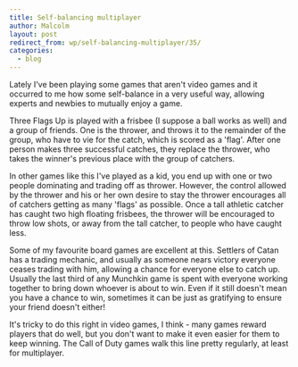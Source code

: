```yaml
---
title: Self-balancing multiplayer
author: Malcolm
layout: post
redirect_from: wp/self-balancing-multiplayer/35/
categories:
  - blog
---
```

Lately I've been playing some games that aren't video games and it occurred to me how some self-balance in a very useful way, allowing experts and newbies to mutually enjoy a game.

Three Flags Up is played with a frisbee (I suppose a ball works as well) and a group of friends. One is the thrower, and throws it to the remainder of the group, who have to vie for the catch, which is scored as a 'flag'. After one person makes three successful catches, they replace the thrower, who takes the winner's previous place with the group of catchers.

In other games like this I've played as a kid, you end up with one or two people dominating and trading off as thrower. However, the control allowed by the thrower and his or her own desire to stay the thrower encourages all of catchers getting as many 'flags' as possible. Once a tall athletic catcher has caught two high floating frisbees, the thrower will be encouraged to throw low shots, or away from the tall catcher, to people who have caught less.

Some of my favourite board games are excellent at this. Settlers of Catan has a trading mechanic, and usually as someone nears victory everyone ceases trading with him, allowing a chance for everyone else to catch up. Usually the last third of any Munchkin game is spent with everyone working together to bring down whoever is about to win. Even if it still doesn't mean you have a chance to win, sometimes it can be just as gratifying to ensure your friend doesn't either!

It's tricky to do this right in video games, I think - many games reward players that do well, but you don't want to make it even easier for them to keep winning. The Call of Duty games walk this line pretty regularly, at least for multiplayer.